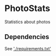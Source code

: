 # PhotoStats
Statistics about photos


## Dependencies
See [ './requirements.txt' ](./requirements.txt) 